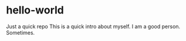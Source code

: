 # hello-world
Just a quick repo
This is a quick intro about myself.
I am a good person.  Sometimes.

